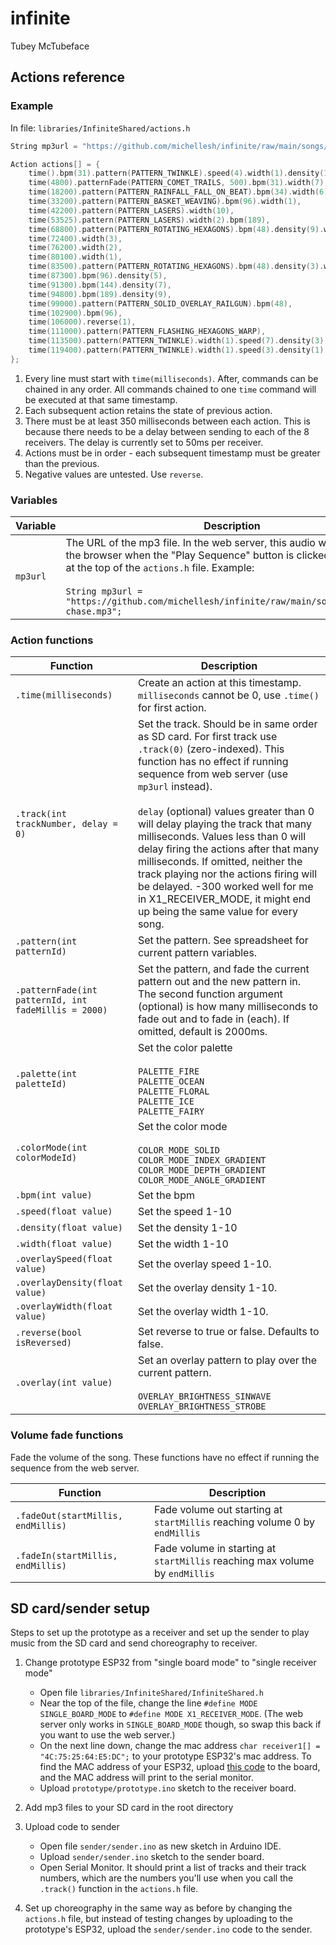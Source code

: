 # infinite

Tubey McTubeface

## Actions reference

### Example

In file: `libraries/InfiniteShared/actions.h`

```cpp
String mp3url = "https://github.com/michellesh/infinite/raw/main/songs/cornfield-chase.mp3";

Action actions[] = {
    time().bpm(31).pattern(PATTERN_TWINKLE).speed(4).width(1).density(1),
    time(4800).patternFade(PATTERN_COMET_TRAILS, 500).bpm(31).width(7),
    time(18200).pattern(PATTERN_RAINFALL_FALL_ON_BEAT).bpm(34).width(6),
    time(33200).pattern(PATTERN_BASKET_WEAVING).bpm(96).width(1),
    time(42200).pattern(PATTERN_LASERS).width(10),
    time(53525).pattern(PATTERN_LASERS).width(2).bpm(189),
    time(68800).pattern(PATTERN_ROTATING_HEXAGONS).bpm(48).density(9).width(4),
    time(72400).width(3),
    time(76200).width(2),
    time(80100).width(1),
    time(83500).pattern(PATTERN_ROTATING_HEXAGONS).bpm(48).density(3).width(9),
    time(87300).bpm(96).density(5),
    time(91300).bpm(144).density(7),
    time(94800).bpm(189).density(9),
    time(99000).pattern(PATTERN_SOLID_OVERLAY_RAILGUN).bpm(48),
    time(102900).bpm(96),
    time(106000).reverse(1),
    time(111000).pattern(PATTERN_FLASHING_HEXAGONS_WARP),
    time(113500).pattern(PATTERN_TWINKLE).width(1).speed(7).density(3).overlay(OVERLAY_BRIGHTNESS_SINWAVE).bpm(96),
    time(119400).pattern(PATTERN_TWINKLE).width(1).speed(3).density(1).overlay(0)
};
```

1. Every line must start with `time(milliseconds)`. After, commands can be chained in any order. All commands chained to one `time` command will be executed at that same timestamp.
2. Each subsequent action retains the state of previous action.
3. There must be at least 350 milliseconds between each action. This is because there needs to be a delay between sending to each of the 8 receivers. The delay is currently set to 50ms per receiver.
4. Actions must be in order - each subsequent timestamp must be greater than the previous.
5. Negative values are untested. Use `reverse`.

### Variables

| Variable | Description |
| -------- | ----------- |
| `mp3url` | The URL of the mp3 file. In the web server, this audio will play from the browser when the "Play Sequence" button is clicked. Include this at the top of the `actions.h` file. Example:<br></br>```String mp3url = "https://github.com/michellesh/infinite/raw/main/songs/cornfield-chase.mp3";``` |


### Action functions

| Function | Description |
| -------- | ----------- |
| `.time(milliseconds)` | Create an action at this timestamp. `milliseconds` cannot be 0, use `.time()` for first action. |
| `.track(int trackNumber, delay = 0)` | Set the track. Should be in same order as SD card. For first track use `.track(0)` (zero-indexed). This function has no effect if running sequence from web server (use `mp3url` instead).<br><br>`delay` (optional) values greater than 0 will delay playing the track that many milliseconds. Values less than 0 will delay firing the actions after that many milliseconds. If omitted, neither the track playing nor the actions firing will be delayed. -300 worked well for me in X1_RECEIVER_MODE, it might end up being the same value for every song. |
| `.pattern(int patternId)`  | Set the pattern. See spreadsheet for current pattern variables. |
| `.patternFade(int patternId, int fadeMillis = 2000)`  | Set the pattern, and fade the current pattern out and the new pattern in. The second function argument (optional) is how many milliseconds to fade out and to fade in (each). If omitted, default is 2000ms. |
| `.palette(int paletteId)` | Set the color palette<br><br>`PALETTE_FIRE`<br>`PALETTE_OCEAN`<br>`PALETTE_FLORAL`<br>`PALETTE_ICE`<br>`PALETTE_FAIRY` |
| `.colorMode(int colorModeId)` | Set the color mode<br><br>`COLOR_MODE_SOLID`<br>`COLOR_MODE_INDEX_GRADIENT`<br>`COLOR_MODE_DEPTH_GRADIENT`<br>`COLOR_MODE_ANGLE_GRADIENT` |
| `.bpm(int value)` | Set the bpm |
| `.speed(float value)` | Set the speed 1-10 |
| `.density(float value)` | Set the density 1-10 |
| `.width(float value)` | Set the width 1-10 |
| `.overlaySpeed(float value)` | Set the overlay speed 1-10. |
| `.overlayDensity(float value)` | Set the overlay density 1-10. |
| `.overlayWidth(float value)` | Set the overlay width 1-10. |
| `.reverse(bool isReversed)` | Set reverse to true or false. Defaults to false. |
| `.overlay(int value)` | Set an overlay pattern to play over the current pattern.<br><br>`OVERLAY_BRIGHTNESS_SINWAVE`<br>`OVERLAY_BRIGHTNESS_STROBE` |

### Volume fade functions

Fade the volume of the song. These functions have no effect if running the sequence from the web server.

| Function | Description |
| -------- | ----------- |
| `.fadeOut(startMillis, endMillis)` | Fade volume out starting at `startMillis` reaching volume 0 by `endMillis` |
| `.fadeIn(startMillis, endMillis)` | Fade volume in starting at `startMillis` reaching max volume by `endMillis` |


## SD card/sender setup

Steps to set up the prototype as a receiver and set up the sender to play music from the SD card and send choreography to receiver.

1. Change prototype ESP32 from "single board mode" to "single receiver mode"

   - Open file `libraries/InfiniteShared/InfiniteShared.h`
   - Near the top of the file, change the line `#define MODE SINGLE_BOARD_MODE` to `#define MODE X1_RECEIVER_MODE`. (The web server only works in `SINGLE_BOARD_MODE` though, so swap this back if you want to use the web server.)
   - On the next line down, change the mac address `char receiver1[] = "4C:75:25:64:E5:DC";` to your prototype ESP32's mac address. To find the MAC address of your ESP32, upload [this code](https://github.com/michellesh/test-leds/blob/main/mac-address/mac-address.ino) to the board, and the MAC address will print to the serial monitor.
   - Upload `prototype/prototype.ino` sketch to the receiver board.

2. Add mp3 files to your SD card in the root directory

3. Upload code to sender

   - Open file `sender/sender.ino` as new sketch in Arduino IDE.
   - Upload `sender/sender.ino` sketch to the sender board.
   - Open Serial Monitor. It should print a list of tracks and their track numbers, which are the numbers you'll use when you call the `.track()` function in the `actions.h` file.

4. Set up choreography in the same way as before by changing the `actions.h` file, but instead of testing changes by uploading to the prototype's ESP32, upload the `sender/sender.ino` code to the sender.
